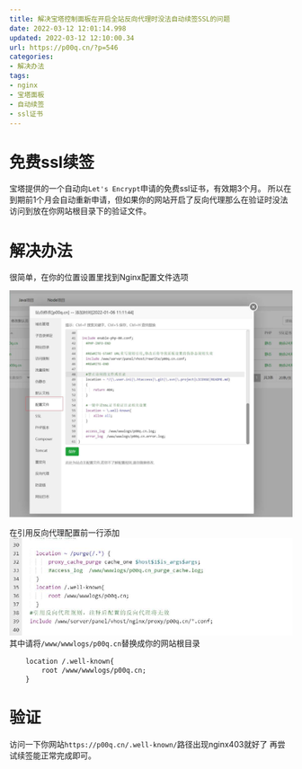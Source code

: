 ```yaml
---
title: 解决宝塔控制面板在开启全站反向代理时没法自动续签SSL的问题
date: 2022-03-12 12:01:14.998
updated: 2022-03-12 12:10:00.34
url: https://p00q.cn/?p=546
categories: 
- 解决办法
tags: 
- nginx
- 宝塔面板
- 自动续签
- ssl证书
---
```


# 免费ssl续签

宝塔提供的一个自动向`Let's Encrypt`申请的免费ssl证书，有效期3个月。
所以在到期前1个月会自动重新申请，但如果你的网站开启了反向代理那么在验证时没法访问到放在你网站根目录下的验证文件。

# 解决办法

很简单，在你的位置设置里找到Nginx配置文件选项

![image.png](../res/img/546-1.png)

在引用反向代理配置前一行添加
![image.png](../res/img/546-2.png)
其中请将`/www/wwwlogs/p00q.cn`替换成你的网站根目录
```
    location /.well-known{
        root /www/wwwlogs/p00q.cn;
    }
```
# 验证

访问一下你网站`https://p00q.cn/.well-known/`路径出现nginx403就好了
再尝试续签能正常完成即可。